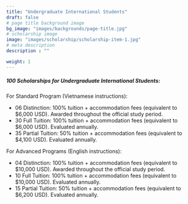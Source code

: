 ```yaml
---
title: "Undergraduate International Students"
draft: false
# page title background image
bg_image: "images/backgrounds/page-title.jpg"
# scholarship image
image: "images/scholarship/scholarship-item-1.jpg"
# meta description
description : ""

weight: 1
---
```


##### 100 Scholarships for Undergraduate International Students:
For Standard Program (Vietnamese instructions):
* 06 Distinction: 100% tuition + accommodation fees (equivalent to $6,000 USD). Awarded throughout the official study period. 
* 30 Full Tuition: 100% tuition + accommodation fees (equivalent to $6,000 USD). Evaluated annually.
* 35 Partial Tuition: 50% tuition + accommodation fees (equivalent to $4,100 USD). Evaluated annually.
  
For Advanced Programs (English instructions):
* 04 Distinction: 100% tuition + accommodation fees (equivalent to $10,000 USD). Awarded throughout the official study period. 
* 10 Full Tuition: 100% tuition + accommodation fees (equivalent to $10,000 USD). Evaluated annually.
* 15 Partial Tuition: 50% tuition + accommodation fees (equivalent to $6,200 USD). Evaluated annually.
